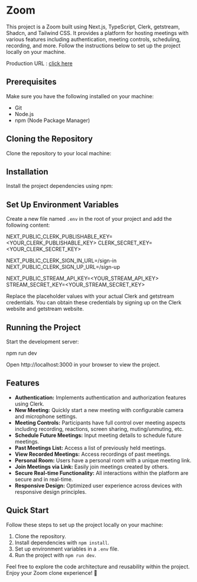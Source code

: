 # Zoom 

This project is a Zoom  built using Next.js, TypeScript, Clerk, getstream, Shadcn, and Tailwind CSS. It provides a platform for hosting meetings with various features including authentication, meeting controls, scheduling, recording, and more. Follow the instructions below to set up the project locally on your machine.

Production URL : <a href="https://meeting-yoom.vercel.app" target="__blank">click here</a>

## Prerequisites

Make sure you have the following installed on your machine:

- Git
- Node.js
- npm (Node Package Manager)

## Cloning the Repository

Clone the repository to your local machine:

## Installation

Install the project dependencies using npm:


## Set Up Environment Variables

Create a new file named `.env` in the root of your project and add the following content:

NEXT_PUBLIC_CLERK_PUBLISHABLE_KEY=<YOUR_CLERK_PUBLISHABLE_KEY>
CLERK_SECRET_KEY=<YOUR_CLERK_SECRET_KEY>

NEXT_PUBLIC_CLERK_SIGN_IN_URL=/sign-in
NEXT_PUBLIC_CLERK_SIGN_UP_URL=/sign-up

NEXT_PUBLIC_STREAM_API_KEY=<YOUR_STREAM_API_KEY>
STREAM_SECRET_KEY=<YOUR_STREAM_SECRET_KEY>


Replace the placeholder values with your actual Clerk and getstream credentials. You can obtain these credentials by signing up on the Clerk website and getstream website.

## Running the Project

Start the development server:

npm run dev


Open http://localhost:3000 in your browser to view the project.

## Features

- **Authentication:** Implements authentication and authorization features using Clerk.
- **New Meeting:** Quickly start a new meeting with configurable camera and microphone settings.
- **Meeting Controls:** Participants have full control over meeting aspects including recording, reactions, screen sharing, muting/unmuting, etc.
- **Schedule Future Meetings:** Input meeting details to schedule future meetings.
- **Past Meetings List:** Access a list of previously held meetings.
- **View Recorded Meetings:** Access recordings of past meetings.
- **Personal Room:** Users have a personal room with a unique meeting link.
- **Join Meetings via Link:** Easily join meetings created by others.
- **Secure Real-time Functionality:** All interactions within the platform are secure and in real-time.
- **Responsive Design:** Optimized user experience across devices with responsive design principles.

## Quick Start

Follow these steps to set up the project locally on your machine:

1. Clone the repository.
2. Install dependencies with `npm install`.
3. Set up environment variables in a `.env` file.
4. Run the project with `npm run dev`.

Feel free to explore the code architecture and reusability within the project. Enjoy your Zoom clone experience! 🚀
